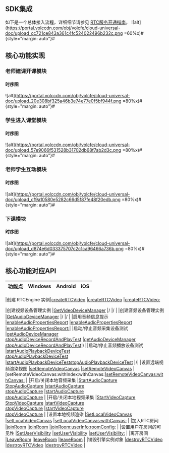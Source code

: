 ## SDK集成

如下是一个总体接入流程，详细细节请参见 [RTC服务开通指南](69865)。
![alt](https://portal.volccdn.com/obj/volcfe/cloud-universal-doc/upload_cc721ce843a361c4fc524022496b232c.png =60%x)#{style="margin: auto"}#

## 核心功能实现

### 老师建课开课模块

#### 时序图

![alt](https://portal.volccdn.com/obj/volcfe/cloud-universal-doc/upload_20e308bf325a46b3e74e77e0f5bf944f.png =80%x)#{style="margin: auto"}#



### 学生进入课堂模块

#### 时序图

![alt](https://portal.volccdn.com/obj/volcfe/cloud-universal-doc/upload_57e9066f531528b31702db68f7ab2d3c.png =80%x)#{style="margin: auto"}#



### 老师学生互动模块

#### 时序图

![alt](https://portal.volccdn.com/obj/volcfe/cloud-universal-doc/upload_cf9a10580e5282c66d5f87fe48f20edb.png =80%x)#{style="margin: auto"}#


### 下课模块

#### 时序图

![alt](https://portal.volccdn.com/obj/volcfe/cloud-universal-doc/upload_d874e6d033375707c2c1ca96466a736b.png =80%x)#{style="margin: auto"}#



## 核心功能对应API

|**功能点** |Windows |Android |iOS|
|--|--|--|--|

|创建 RTCEngine 实例|[createRTCVideo](70095#creatertcvideo) |[createRTCVideo](70080#creatertcvideo) |[createRTCVideo:](70086.md#creatertcvideo)

|创建视频设备管理实例 |[GetVideoDeviceManager](70095.md#IRTCVideo-getvideodevicemanager) |/ |/ |
|创建音频设备管理实例 |[GetAudioDeviceManager](70095.md#getaudiodevicemanager) |/ |/ |
|启用音频信息提示 |[enableAudioPropertiesReport](70095#enableaudiopropertiesreport) |[enableAudioPropertiesReport](70080#enableaudiopropertiesreport) |[enableAudioPropertiesReport:](70086.md#ByteRTCVideo-enableaudiopropertiesreport)|
|启动/停止音频采集设备测试 |[getAudioDeviceManager](70095#getaudiodevicemanager)<br>[stopAudioDeviceRecordAndPlayTest](70095#stopaudiodevicerecordandplaytest) |[getAudioDeviceManager](70080.md#getaudiodevicemanager)<br>[stopAudioDeviceRecordAndPlayTest](70080.md#stopaudiodevicerecordandplaytest)|/|
|启动/停止音频播放设备测试 |[startAudioPlaybackDeviceTest](70095#startaudioplaybackdevicetest)<br>[stopAudioPlaybackDeviceTest](70095#stopaudioplaybackdevicetest) |[startAudioPlaybackDeviceTest](70080.md#startaudioplaybackdevicetest)[stopAudioPlaybackDeviceTest](70080.md#stopaudioplaybackdevicetest) |/|
|设置远端视频渲染视图 |[setRemoteVideoCanvas](70095#setremotevideocanvas) |[setRemoteVideoCanvas](70080#setremotevideocanvas) |[setRemoteVideoCanvas:withIndex:withCanvas:][setRemoteVideoCanvas:withCanvas:](70086.md#setremotevideocanvas-withcanvas) |
|开启/关闭本地音频采集 |[StartAudioCapture](70095#startaudiocapture)<br>[StopAudioCapture](70095#stopaudiocapture) |[startAudioCapture](70080#startaudiocapture)<br>[stopAudioCapture](70080#stopaudiocapture) |[startAudioCapture](70086.md#startaudiocapture)<br>[stopAudioCapture](70086.md#stopaudiocapture) |
|开启/关闭本地视频采集 |[StartVideoCapture](70095#startvideocapture)<br>[StopVideoCapture](70095#stopvideocapture) |[startVideoCapture](70080#startvideocapture)<br>[stopVideoCapture](70080#stopvideocapture) |[startVideoCapture](70086.md#startvideocapture)<br>[stopVideoCapture](70086.md#stopvideocapture) |
|设置本地视频渲染 |[SetLocalVideoCanvas](70095#setlocalvideocanvas) |[setLocalVideoCanvas](70080#setlocalvideocanvas) |[setLocalVideoCanvas:withCanvas:](70086.md#setlocalvideocanvas-withcanvas) |
|加入RTC房间 |[joinRoom](70095#joinroom) |[joinRoom](70080#joinroom) |[joinRoom:userInfo:roomConfig:](70086.md#joinroom-userinfo-roomconfig) |
|设置用户在房间的可见性 |[SetUserVisibility](70095#setuservisibility) |[setUserVisibility](70080#RTCRoom-setuservisibility) |[setUserVisibility:](70086.md#ByteRTCRoom-setuservisibility) |
|离开房间 |[LeaveRoom](70095#leaveroom) |[leaveRoom](70080#leaveroom) |[leaveRoom](70086.md#leaveroom) |
|销毁引擎实例对象 |[destroyRTCVideo](70095#destroyrtcvideo) |[destroyRTCVideo](70080#destroyrtcvideo) |[destroyRTCVideo](70086.md#destroyrtcvideo) |
